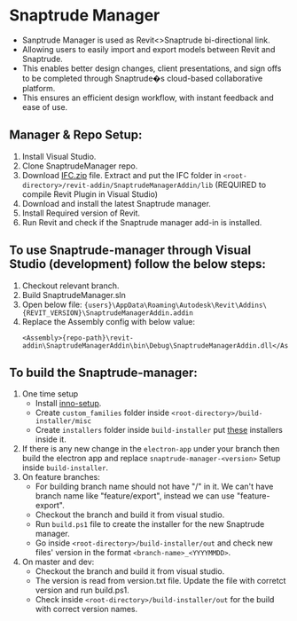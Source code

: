 # Snaptrude Manager

- Sanptrude Manager is used as Revit<>Snaptrude bi-directional link.
- Allowing users to easily import and export models between Revit and Snaptrude.
- This enables better design changes, client presentations, and sign offs to be completed through Snaptrude�s cloud-based collaborative platform.
- This ensures an efficient design workflow, with instant feedback and ease of use.

## Manager & Repo Setup:

1. Install Visual Studio.
2. Clone SnaptrudeManager repo.
3. Download [IFC.zip](https://drive.google.com/file/d/1IP67UnEYS3VAbzbpW4GEkl3b-Atf9dAL/view?usp=sharing) file. Extract and put the IFC folder in `<root-directory>/revit-addin/SnaptrudeManagerAddin/lib` (REQUIRED to compile Revit Plugin in Visual Studio)
4. Download and install the latest Snaptrude manager.
5. Install Required version of Revit.
6. Run Revit and check if the Snaptrude manager add-in is installed.

## To use Snaptrude-manager through Visual Studio (development) follow the below steps:
1. Checkout relevant branch.
2. Build SnaptrudeManager.sln
3. Open below file:
`{users}\AppData\Roaming\Autodesk\Revit\Addins\{REVIT_VERSION}\SnaptrudeManagerAddin.addin`
4. Replace the Assembly config with below value:
    ```
    <Assembly>{repo-path}\revit-addin\SnaptrudeManagerAddin\bin\Debug\SnaptrudeManagerAddin.dll</Assembly>
    ```

## To build the Snaptrude-manager:
1. One time setup
    - Install [inno-setup](https://jrsoftware.org/isinfo.php).
    - Create `custom_families` folder inside `<root-directory>/build-installer/misc`
    - Create `installers` folder inside `build-installer` put [these](https://drive.google.com/drive/folders/1rvZJ7jytefcPT2KEGaHOcRnVh6wW_vfY) installers inside it.
2. If there is any new change in the `electron-app` under your branch then build the electron app and replace `snaptrude-manager-<version>` Setup inside `build-installer`.
3. On feature branches:
    - For building branch name should not have "/" in it. We can't have branch name like "feature/export", instead we can use "feature-export".
    - Checkout the branch and build it from visual studio.
    - Run `build.ps1` file to create the installer for the new Snaptrude manager.
    - Go inside `<root-directory>/build-installer/out` and check new files' version in the format `<branch-name>_<YYYYMMDD>`.
4. On master and dev:
    - Checkout the branch and build it from visual studio.
    - The version is read from version.txt file. Update the file with corretct version  and run build.ps1.
    - Check inside `<root-directory>/build-installer/out` for the build with correct version names.
